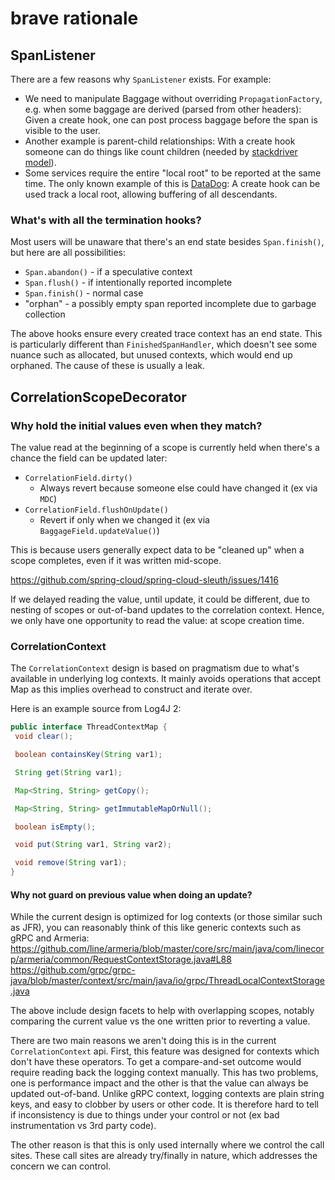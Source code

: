 # brave rationale

## SpanListener
There are a few reasons why `SpanListener` exists. For example:

* We need to manipulate Baggage without overriding `PropagationFactory`, e.g. when
some baggage are derived (parsed from other headers): Given a create hook, one can post process
baggage before the span is visible to the user.
* Another example is parent-child relationships: With a create hook someone can do things like count
children (needed by [stackdriver model](https://cloud.google.com/trace/docs/reference/v2/rpc/google.devtools.cloudtrace.v2#google.devtools.cloudtrace.v2.Span)).
* Some services require the entire "local root" to be reported at the same time. The only
known example of this is [DataDog](https://github.com/DataDog/dd-trace-java/blob/406b324a82b482d7d8ad3faa5f9ccdd307c72308/dd-trace-ot/src/main/java/datadog/trace/common/writer/Writer.java#L20): A create hook can be used track a local root, allowing buffering of all descendants.

### What's with all the termination hooks?
Most users will be unaware that there's an end state besides `Span.finish()`, but here are all
possibilities:

 * `Span.abandon()` - if a speculative context
 * `Span.flush()` - if intentionally reported incomplete
 * `Span.finish()` - normal case
 * "orphan" - a possibly empty span reported incomplete due to garbage collection

The above hooks ensure every created trace context has an end state. This is particularly different
than `FinishedSpanHandler`, which doesn't see some nuance such as allocated, but unused contexts,
which would end up orphaned. The cause of these is usually a leak.

## CorrelationScopeDecorator

### Why hold the initial values even when they match?

The value read at the beginning of a scope is currently held when there's a
chance the field can be updated later:

* `CorrelationField.dirty()`
  * Always revert because someone else could have changed it (ex via `MDC`)
* `CorrelationField.flushOnUpdate()`
  * Revert if only when we changed it (ex via `BaggageField.updateValue()`)

This is because users generally expect data to be "cleaned up" when a scope
completes, even if it was written mid-scope.

https://github.com/spring-cloud/spring-cloud-sleuth/issues/1416

If we delayed reading the value, until update, it could be different, due to
nesting of scopes or out-of-band updates to the correlation context. Hence, we
only have one opportunity to read the value: at scope creation time.

### CorrelationContext

The `CorrelationContext` design is based on pragmatism due to what's available
in underlying log contexts. It mainly avoids operations that accept Map as this
implies overhead to construct and iterate over.

Here is an example source from Log4J 2:
```java
public interface ThreadContextMap {
 void clear();

 boolean containsKey(String var1);

 String get(String var1);

 Map<String, String> getCopy();

 Map<String, String> getImmutableMapOrNull();

 boolean isEmpty();

 void put(String var1, String var2);

 void remove(String var1);
}
```

#### Why not guard on previous value when doing an update?

While the current design is optimized for log contexts (or those similar such
as JFR), you can reasonably think of this like generic contexts such as gRPC
and Armeria:
https://github.com/line/armeria/blob/master/core/src/main/java/com/linecorp/armeria/common/RequestContextStorage.java#L88
https://github.com/grpc/grpc-java/blob/master/context/src/main/java/io/grpc/ThreadLocalContextStorage.java

The above include design facets to help with overlapping scopes, notably
comparing the current value vs the one written prior to reverting a value.

There are two main reasons we aren't doing this is in the current
`CorrelationContext` api. First, this feature was designed for contexts which
don't have these operators. To get a compare-and-set outcome would require
reading back the logging context manually. This has two problems, one is
performance impact and the other is that the value can always be updated
out-of-band. Unlike gRPC context, logging contexts are plain string keys, and
easy to clobber by users or other code. It is therefore hard to tell if
inconsistency is due to things under your control or not (ex bad
instrumentation vs 3rd party code).

The other reason is that this is only used internally where we control the
call sites. These call sites are already try/finally in nature, which addresses
the concern we can control.
